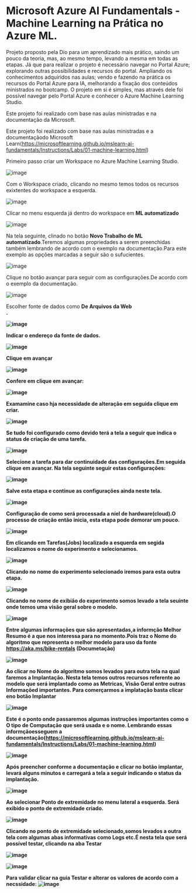 # Microsoft Azure AI Fundamentals - Machine Learning na Prática no Azure ML.

Projeto proposto pela Dio para um aprendizado mais prático, saindo um pouco da teoria, mas, ao mesmo tempo, levando a mesma em todas as etapas. Já que para realizar o projeto é necessário navegar no Portal Azure; explorando outras possibilidades e recursos do portal. Ampliando os conhecimentos adquiridos nas aulas; vendo e fazendo na prática os recursos do Portal Azure para IA, melhorando a fixação dos conteúdos ministrados no bootcamp. O projeto em si é simples, mas através dele foi possível navegar pelo Portal Azure e conhecer o Azure Machine Learning Studio.

Este projeto foi realizado com base nas aulas ministradas e na documentação da Microsoft.

  Este projeto foi realizado com base nas aulas ministradas e a documentaçãodo Microsoft Learn(https://microsoftlearning.github.io/mslearn-ai-fundamentals/Instructions/Labs/01-machine-learning.html)

Primeiro passo criar um Workspace no Azure Machine Learning Studio.

![image](https://github.com/AdrianoProfileAdsCloud/AI-900/assets/141897391/adc3e27b-4f5e-46fa-8c60-e8fe4b192aba)

Com o Workspace criado, clicando no mesmo temos todos os recursos exixtentes do workspace a esquerda.

![image](https://github.com/AdrianoProfileAdsCloud/AI-900/assets/141897391/5bd370b7-966d-4df4-85c9-1e86c08aee03)

Clicar no menu esquerda já dentro do workspace em <b>ML automatizado</b>

![image](https://github.com/AdrianoProfileAdsCloud/AI-900/assets/141897391/434715ef-b846-4c4c-be65-eae5956a7628)

Na tela seguinte, clinado no botão <b> Novo Trabalho de ML automatizado</b>.Teremos algumas propriedades a serem preenchidas também lembrando de acordo com o exemplo na documentação.Para este exemplo as opções marcadas a seguir são o sufucientes.

![image](https://github.com/AdrianoProfileAdsCloud/AI-900/assets/141897391/10a33a24-8eb3-4377-a704-8c57dc52ea8a)

Clique no botão avançar para seguir com as configurações.De acordo com o exemplo da documentação.

![image](https://github.com/AdrianoProfileAdsCloud/AI-900/assets/141897391/426b332f-b1bf-4476-848f-6af6b6ceb47f)

Escolher fonte de dados como  <b>De Arquivos da Web</br>.

![image](https://github.com/AdrianoProfileAdsCloud/AI-900/assets/141897391/4a3e9de6-ea81-4b23-9dad-ac3f343f75c5)

Indicar o endereço da fonte de dados.

![image](https://github.com/AdrianoProfileAdsCloud/AI-900/assets/141897391/ffea2478-1cc6-442d-81b3-bbdf618a49b5)

Clique em avançar

![image](https://github.com/AdrianoProfileAdsCloud/AI-900/assets/141897391/b3c10171-b482-4e45-84b7-050c7a3736a0)

 Confere em clique em avançar:

![image](https://github.com/AdrianoProfileAdsCloud/AI-900/assets/141897391/e06cbbf1-6162-4b6f-8c9d-18d725fb2408)

Examamine caso hja necessidade de alteração em seguida clique em criar.

![image](https://github.com/AdrianoProfileAdsCloud/AI-900/assets/141897391/57690627-6d16-4fc1-9d66-2c25843952cc)

Se tudo foi configurado como devido terá a tela a seguir que indica o status de criação de uma tarefa.

![image](https://github.com/AdrianoProfileAdsCloud/AI-900/assets/141897391/1f52cbbc-daff-4881-992d-ab95a852c39d)

Selecione a tarefa para dar continuidade das configurações.Em seguida clique em avançar.
Na tela seguinte seguir estas configurações:

![image](https://github.com/AdrianoProfileAdsCloud/AI-900/assets/141897391/a78cb05b-4152-497d-a844-7189c91c0a16)

Salve esta etapa e continue as configurações ainda neste tela.

![image](https://github.com/AdrianoProfileAdsCloud/AI-900/assets/141897391/160b636c-7f98-4b60-a0f7-663c2ada4234)

Configuração de como será processada a níel de hardware(cloud).O processo de criação então inicia, esta etapa pode demorar um pouco.

![image](https://github.com/AdrianoProfileAdsCloud/AI-900/assets/141897391/f60099d5-328b-42c4-b7e0-1c6ee10f443a)

Em  clicando em <b>Tarefas(Jobs)</b> localizado a esquerda em segida localizamos o nome do experimento e selecionamos.

![image](https://github.com/AdrianoProfileAdsCloud/AI-900/assets/141897391/06321ee6-f90c-43f1-ac4e-6cbffef221b9)

Clicando no nome do experimento selecionado iremos para esta outra etapa.

![image](https://github.com/AdrianoProfileAdsCloud/AI-900/assets/141897391/16c2a541-85bf-417c-9198-fd84d3f64ca4)

Clicando no nome de exibião do experimento somos levado a tela seuinte onde temos uma visão geral sobre o modelo.

![image](https://github.com/AdrianoProfileAdsCloud/AI-900/assets/141897391/7a5c63e2-7c64-4634-a624-dce14693252c)

Entre algumas informações que são apresentadas,a informção <b>Melhor Resumo</b> é a que nos interessa para no momento.Pois traz o <b>Nome do algoritmo</b> que representa o melhor modelo para uso da fonte https://aka.ms/bike-rentals (Documetação)

![image](https://github.com/AdrianoProfileAdsCloud/AI-900/assets/141897391/d757aa32-2d2c-4c53-a3a7-334a15b57241)

Ao clicar no <b>Nome do algoritmo</b> somos levados para outra tela na qual faremos a <b>Implantação</b>.
Nesta tela temos outros recursos referente ao modelo que será implantado como as <b>Metricas</b>, <b>Visão Geral</b> entre outras Informaçõed importantes.
 Para comerçarmos a implatação basta clicar eno botão <b>Implantar</b>

![image](https://github.com/AdrianoProfileAdsCloud/AI-900/assets/141897391/58bd5c91-7391-4cf9-8598-43f009f5f75c)

Este é o ponto onde passaremos algumas instruções importantes como o <b> O tipo de Computação<b> que será usada e o nome.
Lembrando essas informçãoesseguem a documentação(https://microsoftlearning.github.io/mslearn-ai-fundamentals/Instructions/Labs/01-machine-learning.html)

![image](https://github.com/AdrianoProfileAdsCloud/AI-900/assets/141897391/43e63698-ef94-4cbc-bc5a-8b28101382e6)

Após preencher conforme a documentação e clicar no botão implantar, levará alguns minutos e carregará a tela a seguir indicando o status da implantação.

![image](https://github.com/AdrianoProfileAdsCloud/AI-900/assets/141897391/539e4f88-3bab-4457-b27a-0643c34c0dd0)


Ao selecionar <b>Ponto de extremidade</b> no menu lateral a esquerda. Será exibido o ponto de extremidade criado.

![image](https://github.com/AdrianoProfileAdsCloud/AI-900/assets/141897391/2a357408-8b7a-47dc-8f3e-637a8f9fb465)

Clicando no ponto de extremidade selecionado,somos levados a outra tela com algumas abas informativas como Logs etc.É nesta tela que será possível testar, clicando na aba <b>Testar</b>

![image](https://github.com/AdrianoProfileAdsCloud/AI-900/assets/141897391/802ede5f-342b-4b93-92cb-b961e92b1716)

![image](https://github.com/AdrianoProfileAdsCloud/AI-900/assets/141897391/b383684c-49a6-4414-bc5e-28efc5b1c408)

Para validar clicar na guia <b>Testar</b> e alterar os valores de acordo com a necssidade:
![image](https://github.com/AdrianoProfileAdsCloud/AI-900/assets/141897391/ddde7ca1-2f16-4aff-a379-62ce4bac8ffe)



























